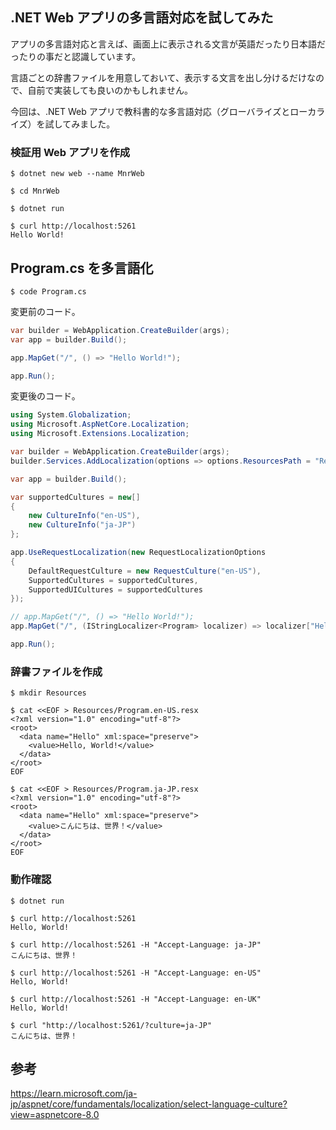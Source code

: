 ## .NET Web アプリの多言語対応を試してみた

アプリの多言語対応と言えば、画面上に表示される文言が英語だったり日本語だったりの事だと認識しています。

言語ごとの辞書ファイルを用意しておいて、表示する文言を出し分けるだけなので、自前で実装しても良いのかもしれません。

今回は、.NET Web アプリで教科書的な多言語対応（グローバライズとローカライズ）を試してみました。

### 検証用 Web アプリを作成

```bash:bash
$ dotnet new web --name MnrWeb 

$ cd MnrWeb

$ dotnet run

$ curl http://localhost:5261
Hello World!
```

## Program.cs を多言語化

```bash:bash
$ code Program.cs
```

変更前のコード。

```cs:Program.cs
var builder = WebApplication.CreateBuilder(args);
var app = builder.Build();

app.MapGet("/", () => "Hello World!");

app.Run();
```

変更後のコード。


```cs:Program.cs
using System.Globalization;
using Microsoft.AspNetCore.Localization;
using Microsoft.Extensions.Localization;

var builder = WebApplication.CreateBuilder(args);
builder.Services.AddLocalization(options => options.ResourcesPath = "Resources");

var app = builder.Build();

var supportedCultures = new[]
{
    new CultureInfo("en-US"),
    new CultureInfo("ja-JP")
};

app.UseRequestLocalization(new RequestLocalizationOptions
{
    DefaultRequestCulture = new RequestCulture("en-US"),
    SupportedCultures = supportedCultures,
    SupportedUICultures = supportedCultures
});

// app.MapGet("/", () => "Hello World!");
app.MapGet("/", (IStringLocalizer<Program> localizer) => localizer["Hello"].Value);

app.Run();
```

### 辞書ファイルを作成

```bash:bsh
$ mkdir Resources

$ cat <<EOF > Resources/Program.en-US.resx
<?xml version="1.0" encoding="utf-8"?>
<root>
  <data name="Hello" xml:space="preserve">
    <value>Hello, World!</value>
  </data>
</root>
EOF

$ cat <<EOF > Resources/Program.ja-JP.resx
<?xml version="1.0" encoding="utf-8"?>
<root>
  <data name="Hello" xml:space="preserve">
    <value>こんにちは、世界！</value>
  </data>
</root>
EOF
```

### 動作確認

```bash:bash
$ dotnet run

$ curl http://localhost:5261
Hello, World!

$ curl http://localhost:5261 -H "Accept-Language: ja-JP"
こんにちは、世界！

$ curl http://localhost:5261 -H "Accept-Language: en-US"
Hello, World!

$ curl http://localhost:5261 -H "Accept-Language: en-UK"
Hello, World!

$ curl "http://localhost:5261/?culture=ja-JP"
こんにちは、世界！
```

## 参考

https://learn.microsoft.com/ja-jp/aspnet/core/fundamentals/localization/select-language-culture?view=aspnetcore-8.0